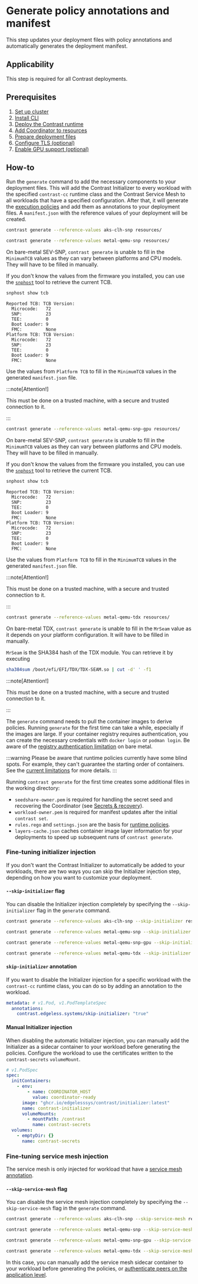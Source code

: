 # Generate policy annotations and manifest

This step updates your deployment files with policy annotations and automatically generates the deployment manifest.

## Applicability

This step is required for all Contrast deployments.

## Prerequisites

1. [Set up cluster](../cluster-setup/aks.md)
2. [Install CLI](../install-cli.md)
3. [Deploy the Contrast runtime](./runtime-deployment.md)
4. [Add Coordinator to resources](./add-coordinator.md)
4. [Prepare deployment files](./deployment-file-preparation.md)
5. [Configure TLS (optional)](./TLS-configuration.md)
6. [Enable GPU support (optional)](./GPU-configuration.md)

## How-to

Run the `generate` command to add the necessary components to your deployment files.
This will add the Contrast Initializer to every workload with the specified `contrast-cc` runtime class
and the Contrast Service Mesh to all workloads that have a specified configuration.
After that, it will generate the [execution policies](../../architecture/components/policies.md) and add them as annotations to your deployment files.
A `manifest.json` with the reference values of your deployment will be created.

<Tabs queryString="platform">
<TabItem value="aks-clh-snp" label="AKS" default>

```sh
contrast generate --reference-values aks-clh-snp resources/
```

</TabItem>
<TabItem value="metal-qemu-snp" label="Bare metal (SEV-SNP)">

```sh
contrast generate --reference-values metal-qemu-snp resources/
```

On bare-metal SEV-SNP, `contrast generate` is unable to fill in the `MinimumTCB` values as they can vary between platforms and CPU models.
They will have to be filled in manually.

If you don't know the values from the firmware you installed, you can use the [`snphost`](https://github.com/virtee/snphost) tool to retrieve the current TCB.

```sh
snphost show tcb
```
```console
Reported TCB: TCB Version:
  Microcode:   72
  SNP:         23
  TEE:         0
  Boot Loader: 9
  FMC:         None
Platform TCB: TCB Version:
  Microcode:   72
  SNP:         23
  TEE:         0
  Boot Loader: 9
  FMC:         None
```

Use the values from `Platform TCB` to fill in the `MinimumTCB` values in the generated `manifest.json` file.

:::note[Attention!]

This must be done on a trusted machine, with a secure and trusted connection to it.

:::

</TabItem>
<TabItem value="metal-qemu-snp-gpu" label="Bare metal (SEV-SNP, with GPU support)">

```sh
contrast generate --reference-values metal-qemu-snp-gpu resources/
```

On bare-metal SEV-SNP, `contrast generate` is unable to fill in the `MinimumTCB` values as they can vary between platforms and CPU models.
They will have to be filled in manually.

If you don't know the values from the firmware you installed, you can use the [`snphost`](https://github.com/virtee/snphost) tool to retrieve the current TCB.

```sh
snphost show tcb
```
```console
Reported TCB: TCB Version:
  Microcode:   72
  SNP:         23
  TEE:         0
  Boot Loader: 9
  FMC:         None
Platform TCB: TCB Version:
  Microcode:   72
  SNP:         23
  TEE:         0
  Boot Loader: 9
  FMC:         None
```

Use the values from `Platform TCB` to fill in the `MinimumTCB` values in the generated `manifest.json` file.

:::note[Attention!]

This must be done on a trusted machine, with a secure and trusted connection to it.

:::

</TabItem>
<TabItem value="metal-qemu-tdx" label="Bare metal (TDX)">

```sh
contrast generate --reference-values metal-qemu-tdx resources/
```

On bare-metal TDX, `contrast generate` is unable to fill in the `MrSeam` value as it depends on your platform configuration.
It will have to be filled in manually.

`MrSeam` is the SHA384 hash of the TDX module. You can retrieve it by executing

```sh
sha384sum /boot/efi/EFI/TDX/TDX-SEAM.so | cut -d' ' -f1
```

:::note[Attention!]

This must be done on a trusted machine, with a secure and trusted connection to it.

:::

</TabItem>
</Tabs>

The `generate` command needs to pull the container images to derive policies.
Running `generate` for the first time can take a while, especially if the images are large.
If your container registry requires authentication, you can create the necessary credentials with `docker login` or `podman login`.
Be aware of the [registry authentication limitation](../../architecture/features-limitations.md#kubernetes-features) on bare metal.

:::warning
Please be aware that runtime policies currently have some blind spots.
For example, they can't guarantee the starting order of containers.
See the [current limitations](../../architecture/features-limitations.md#runtime-policies) for more details.
:::

Running `contrast generate` for the first time creates some additional files in the working directory:

- `seedshare-owner.pem` is required for handling the secret seed and recovering the Coordinator (see [Secrets & recovery](../../architecture/secrets.md)).
- `workload-owner.pem` is required for manifest updates after the initial `contrast set`.
- `rules.rego` and `settings.json` are the basis for [runtime policies](../../architecture/components/policies.md).
- `layers-cache.json` caches container image layer information for your deployments to speed up subsequent runs of `contrast generate`.

### Fine-tuning initializer injection

If you don't want the Contrast Initializer to automatically be added to your
workloads, there are two ways you can skip the Initializer injection step,
depending on how you want to customize your deployment.

#### `--skip-initializer` flag

You can disable the Initializer injection completely by specifying the
`--skip-initializer` flag in the `generate` command.

<Tabs queryString="platform">
<TabItem value="aks-clh-snp" label="AKS" default>

```sh
contrast generate --reference-values aks-clh-snp --skip-initializer resources/
```

</TabItem>
<TabItem value="metal-qemu-snp" label="Bare metal (SEV-SNP)">

```sh
contrast generate --reference-values metal-qemu-snp --skip-initializer resources/
```

</TabItem>
<TabItem value="metal-qemu-snp-gpu" label="Bare metal (SEV-SNP, with GPU support)">

```sh
contrast generate --reference-values metal-qemu-snp-gpu --skip-initializer resources/
```

</TabItem>
<TabItem value="metal-qemu-tdx" label="Bare metal (TDX)">

```sh
contrast generate --reference-values metal-qemu-tdx --skip-initializer resources/
```

</TabItem>
</Tabs>

#### `skip-initializer` annotation

If you want to disable the Initializer injection for a specific workload with
the `contrast-cc` runtime class, you can do so by adding an annotation to the workload.

```yaml
metadata: # v1.Pod, v1.PodTemplateSpec
  annotations:
    contrast.edgeless.systems/skip-initializer: "true"
```

#### Manual Initializer injection

When disabling the automatic Initializer injection, you can manually add the
Initializer as a sidecar container to your workload before generating the
policies. Configure the workload to use the certificates written to the
`contrast-secrets` `volumeMount`.

```yaml
# v1.PodSpec
spec:
  initContainers:
    - env:
        - name: COORDINATOR_HOST
          value: coordinator-ready
      image: "ghcr.io/edgelesssys/contrast/initializer:latest"
      name: contrast-initializer
      volumeMounts:
        - mountPath: /contrast
          name: contrast-secrets
  volumes:
    - emptyDir: {}
      name: contrast-secrets
```

### Fine-tuning service mesh injection

The service mesh is only injected for workload that have a [service mesh annotation](../../architecture/components/service-mesh.md#configuring-the-proxy).

#### `--skip-service-mesh` flag

You can disable the service mesh injection completely by specifying the
`--skip-service-mesh` flag in the `generate` command.

<Tabs queryString="platform">
<TabItem value="aks-clh-snp" label="AKS" default>

```sh
contrast generate --reference-values aks-clh-snp --skip-service-mesh resources/
```

</TabItem>
<TabItem value="metal-qemu-snp" label="Bare metal (SEV-SNP)">

```sh
contrast generate --reference-values metal-qemu-snp --skip-service-mesh resources/
```

</TabItem>
<TabItem value="metal-qemu-snp-gpu" label="Bare metal (SEV-SNP, with GPU support)">

```sh
contrast generate --reference-values metal-qemu-snp-gpu --skip-service-mesh resources/
```

</TabItem>
<TabItem value="metal-qemu-tdx" label="Bare metal (TDX)">

```sh
contrast generate --reference-values metal-qemu-tdx --skip-service-mesh resources/
```
</TabItem>
</Tabs>

In this case, you can manually add the service mesh sidecar container to your workload before generating the policies, or [authenticate peers on the application level](./TLS-configuration.md#go-integration).
